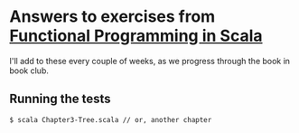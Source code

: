 # Answers to exercises from [Functional Programming in Scala](https://www.manning.com/books/functional-programming-in-scala)

I'll add to these every couple of weeks, as we progress through the book in book club.

## Running the tests

```
$ scala Chapter3-Tree.scala // or, another chapter
```

